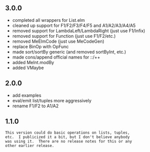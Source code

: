 3.0.0
-----

- completed all wrappers for List.elm
- cleaned up support for F1/F2/F3/F4/F5 and A1/A2/A3/A4/A5
- removed support for LambdaLeft/LambdaRight (just use F1/Infix)
- removed support for Function (just use F1/F2/etc.)
- removed MeElmCode (just use MeCodeGen)
- replace BinOp with OpFunc
- made sort/sortBy generic (and removed sortByInt, etc.)
- made cons/append official names for ::/++
- added MeInt.modBy
- added VMaybe

2.0.0
-----

- add examples
- eval/emit list/tuples more aggressively
- rename F1/F2 to A1/A2

1.1.0
-----
    This version could do basic operations on lists, tuples,
    etc.  I publicized it a bit, but I don't believe anybody
    was using it.  There are no release notes for this or any
    other earlier release.
